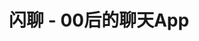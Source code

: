 ---
description: 00 后的聊天 app，基本不用文字，全部图片动画，彻底无厘头。话说无厘头起初是为了讽刺威严正统的官方表达方式，可现在哪里还需要？
layout: post
results:
- primaryGenreName: Social Networking
  version: '1.0.0'
  formattedPrice: 免费
  genreIds:
  - '6005'
  - '6016'
  artworkUrl60: http://is3.mzstatic.com/image/thumb/Purple49/v4/47/be/32/47be323b-1477-18bd-9448-8465ce7f27d9/source/60x60bb.jpg
  userRatingCountForCurrentVersion: 35
  minimumOsVersion: '7.0'
  appletvScreenshotUrls: &a []
  sellerName: Xiamen Mei Xin Lian Network Technology Co. Ltd
  supportedDevices:
  - iPhone4
  - iPad2Wifi
  - iPad23G
  - iPhone4S
  - iPadThirdGen
  - iPadThirdGen4G
  - iPhone5
  - iPodTouchFifthGen
  - iPadFourthGen
  - iPadFourthGen4G
  - iPadMini
  - iPadMini4G
  - iPhone5c
  - iPhone5s
  - iPhone6
  - iPhone6Plus
  - iPodTouchSixthGen
  genres:
  - 社交
  - 娱乐
  currentVersionReleaseDate: '2016-04-20T02:02:47Z'
  trackName: 闪聊 - 00后的聊天App
  isVppDeviceBasedLicensingEnabled: true
  description: "闪聊 - 00后的聊天App！ (๑•ㅂ•)و\n\n闪字特技 + 涂鸦聊天 + 表情斗图 = 撩妹、撩汉纸技能秒+1W点！！\n\n00后的聊天软件，下课不许再一个人无聊啦！！！\n\n(
    > _ > ) 18岁以上请在00后陪同下使用\n\n====================\n\nヾ(=^▽^=)ノ 技能预览\n\n【暴走吧，闪字！】\n
    \ 魔性闪字，让聊天对白感情满满！就连“呵呵~哦~去洗澡”也变得萌力十足！\n\n【奔跑吧，涂鸦！】\n 超炫涂鸦技能，激发想像力，随手涂出新世界，
    还可以跟朋友分享涂鸦的过程！ 释放100%魅力值！\n\n【10秒弹幕视频】\n  限时10秒图片\\视频，下一刻就消失！截屏我会代表月亮消灭你(●’w’●)！（认真脸）\n\n【全民表情弹药库】\n
    \ 一大波私房表情包正在被分享！快来充实表情准备斗图吧！\n\n【特效视频+美颜照片】\n  每一个瞬间都要美！闪字+弹幕的特效视频，你离网红达人只差一个闪聊的距离！~\n\n没有怪蜀黍，没有鸡汤广告，只有一群志趣相投的小伙伴等你来认领~\n\n(￣３￣)
    \ 00后专属哟~！"
  trackId: 1098465477
  price: 0
  releaseDate: '2016-04-20T02:02:47Z'
  advisories:
  - 偶尔/轻微的惊悚/恐怖题材
  - 偶尔/轻微的卡通或幻想暴力
  - 偶尔/轻微的亵渎或低俗幽默
  - 偶尔/轻微的现实暴力
  - 偶尔/轻微的成人/性暗示题材
  - 偶尔/轻微的色情内容或裸露
  screenshotUrls:
  - http://a5.mzstatic.com/us/r30/Purple49/v4/72/59/98/725998e4-e955-312c-1f4b-20d6ca7e7c1e/screen1136x1136.jpeg
  - http://a1.mzstatic.com/us/r30/Purple49/v4/9b/ae/92/9bae929a-464a-5e12-adf0-12dc658d1fe3/screen1136x1136.jpeg
  - http://a2.mzstatic.com/us/r30/Purple49/v4/6e/b2/b6/6eb2b62f-f613-ad5d-0feb-0972f9e546f8/screen1136x1136.jpeg
  - http://a3.mzstatic.com/us/r30/Purple49/v4/ae/ad/9e/aead9ec2-f2e9-08b5-bed2-40bf988e8bc0/screen1136x1136.jpeg
  - http://a5.mzstatic.com/us/r30/Purple49/v4/b0/1e/e8/b01ee82e-0862-75fc-4502-31fa26044f54/screen1136x1136.jpeg
  artistViewUrl: https://itunes.apple.com/cn/developer/xiamen-mei-xin-lian-network/id1098465476?uo=4
  primaryGenreId: 6005
  userRatingCount: 35
  averageUserRatingForCurrentVersion: 5
  kind: software
  fileSizeBytes: '32883479'
  bundleId: com.wheetalk.wheetalk
  trackContentRating: 12+
  trackCensoredName: 闪聊 - 00后的聊天App
  contentAdvisoryRating: 12+
  isGameCenterEnabled: false
  artistName: Xiamen Mei Xin Lian Network Technology Co. Ltd
  languageCodesISO2A:
  - EN
  - ZH
  averageUserRating: 5
  features: *a
  wrapperType: software
  artworkUrl512: http://is3.mzstatic.com/image/thumb/Purple49/v4/47/be/32/47be323b-1477-18bd-9448-8465ce7f27d9/source/512x512bb.jpg
  artworkUrl100: http://is3.mzstatic.com/image/thumb/Purple49/v4/47/be/32/47be323b-1477-18bd-9448-8465ce7f27d9/source/100x100bb.jpg
  trackViewUrl: https://geo.itunes.apple.com/cn/app/shan-liao-00hou-liao-tianapp/id1098465477?mt=8&uo=4
  artistId: 1098465476
  currency: CNY
  ipadScreenshotUrls: *a
category: 社交
tags: tag1
resultCount: 1
title: 闪聊 - 00后的聊天App

---